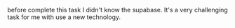 before complete this task I didn't know the supabase. It's a very challenging task for me with use a new technology.